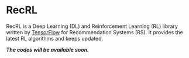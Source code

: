 # RecRL

RecRL is a Deep Learning (DL) and Reinforcement Learning (RL) library written by [TensorFlow](https://www.tensorflow.org) for Recommendation Systems (RS). It provides the latest RL algorithms and keeps updated.

***The codes will be available soon.***
